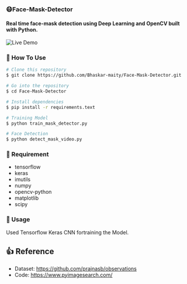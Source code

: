 ### 😷Face-Mask-Detector

  <h4>Real time face-mask detection using Deep Learning and OpenCV built with Python.</h4>


![Live Demo](https://github.com/Bhaskar-maity/Face-Mask-Detector/blob/main/assets/Demo.gif)


### 🔧 How To Use
```bash
# Clone this repository
$ git clone https://github.com/Bhaskar-maity/Face-Mask-Detector.git

# Go into the repository
$ cd Face-Mask-Detector

# Install dependencies
$ pip install -r requirements.text

# Training Model
$ python train_mask_detector.py

# Face Detection
$ python detect_mask_video.py

```


### 📢 Requirement

- tensorflow
- keras
- imutils
- numpy
- opencv-python
- matplotlib
- scipy


### 🧠 Usage 
Used Tensorflow Keras CNN fortraining the Model.


## :+1: Reference

- Dataset: https://github.com/prajnasb/observations
- Code: https://www.pyimagesearch.com/
